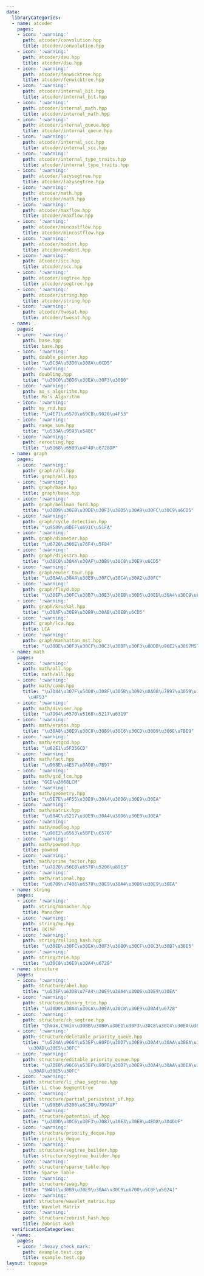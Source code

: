 ```yaml
---
data:
  libraryCategories:
  - name: atcoder
    pages:
    - icon: ':warning:'
      path: atcoder/convolution.hpp
      title: atcoder/convolution.hpp
    - icon: ':warning:'
      path: atcoder/dsu.hpp
      title: atcoder/dsu.hpp
    - icon: ':warning:'
      path: atcoder/fenwicktree.hpp
      title: atcoder/fenwicktree.hpp
    - icon: ':warning:'
      path: atcoder/internal_bit.hpp
      title: atcoder/internal_bit.hpp
    - icon: ':warning:'
      path: atcoder/internal_math.hpp
      title: atcoder/internal_math.hpp
    - icon: ':warning:'
      path: atcoder/internal_queue.hpp
      title: atcoder/internal_queue.hpp
    - icon: ':warning:'
      path: atcoder/internal_scc.hpp
      title: atcoder/internal_scc.hpp
    - icon: ':warning:'
      path: atcoder/internal_type_traits.hpp
      title: atcoder/internal_type_traits.hpp
    - icon: ':warning:'
      path: atcoder/lazysegtree.hpp
      title: atcoder/lazysegtree.hpp
    - icon: ':warning:'
      path: atcoder/math.hpp
      title: atcoder/math.hpp
    - icon: ':warning:'
      path: atcoder/maxflow.hpp
      title: atcoder/maxflow.hpp
    - icon: ':warning:'
      path: atcoder/mincostflow.hpp
      title: atcoder/mincostflow.hpp
    - icon: ':warning:'
      path: atcoder/modint.hpp
      title: atcoder/modint.hpp
    - icon: ':warning:'
      path: atcoder/scc.hpp
      title: atcoder/scc.hpp
    - icon: ':warning:'
      path: atcoder/segtree.hpp
      title: atcoder/segtree.hpp
    - icon: ':warning:'
      path: atcoder/string.hpp
      title: atcoder/string.hpp
    - icon: ':warning:'
      path: atcoder/twosat.hpp
      title: atcoder/twosat.hpp
  - name: .
    pages:
    - icon: ':warning:'
      path: base.hpp
      title: base.hpp
    - icon: ':warning:'
      path: double_pointer.hpp
      title: "\u5C3A\u53D6\u308A\u6CD5"
    - icon: ':warning:'
      path: doubling.hpp
      title: "\u30C0\u30D6\u30EA\u30F3\u30B0"
    - icon: ':warning:'
      path: mo_s_algorithm.hpp
      title: Mo's Algorithm
    - icon: ':warning:'
      path: my_rnd.hpp
      title: "\u4E71\u6570\u69CB\u9020\u4F53"
    - icon: ':warning:'
      path: range_sum.hpp
      title: "\u533A\u9593\u548C"
    - icon: ':warning:'
      path: rerooting.hpp
      title: "\u5168\u65B9\u4F4D\u6728DP"
  - name: graph
    pages:
    - icon: ':warning:'
      path: graph/all.hpp
      title: graph/all.hpp
    - icon: ':warning:'
      path: graph/base.hpp
      title: graph/base.hpp
    - icon: ':warning:'
      path: graph/bellman_ford.hpp
      title: "\u30D9\u30EB\u30DE\u30F3\u30D5\u30A9\u30FC\u30C9\u6CD5"
    - icon: ':warning:'
      path: graph/cycle_detection.hpp
      title: "\u9589\u8DEF\u691C\u51FA"
    - icon: ':warning:'
      path: graph/diameter.hpp
      title: "\u6728\u306E\u76F4\u5F84"
    - icon: ':warning:'
      path: graph/dijkstra.hpp
      title: "\u30C0\u30A4\u30AF\u30B9\u30C8\u30E9\u6CD5"
    - icon: ':warning:'
      path: graph/euler_tour.hpp
      title: "\u30AA\u30A4\u30E9\u30FC\u30C4\u30A2\u30FC"
    - icon: ':warning:'
      path: graph/floyd.hpp
      title: "\u30EF\u30FC\u30B7\u30E3\u30EB\u30D5\u30ED\u30A4\u30C9\u6CD5"
    - icon: ':warning:'
      path: graph/kruskal.hpp
      title: "\u30AF\u30E9\u30B9\u30AB\u30EB\u6CD5"
    - icon: ':warning:'
      path: graph/lca.hpp
      title: LCA
    - icon: ':warning:'
      path: graph/manhattan_mst.hpp
      title: "\u30DE\u30F3\u30CF\u30C3\u30BF\u30F3\u8DDD\u96E2\u3067MST"
  - name: math
    pages:
    - icon: ':warning:'
      path: math/all.hpp
      title: math/all.hpp
    - icon: ':warning:'
      path: math/comb.hpp
      title: "\u7D44\u307F\u5408\u308F\u305B\u3092\u8A08\u7B97\u3059\u308B\u69CB\u9020\
        \u4F53"
    - icon: ':warning:'
      path: math/diviser.hpp
      title: "\u7D04\u6570\u5168\u5217\u6319"
    - icon: ':warning:'
      path: math/eratos.hpp
      title: "\u30A8\u30E9\u30C8\u30B9\u30C6\u30CD\u30B9\u306E\u7BE9"
    - icon: ':warning:'
      path: math/extgcd.hpp
      title: "\u62E1\u5F35GCD"
    - icon: ':warning:'
      path: math/fact.hpp
      title: "\u968E\u4E57\u8A08\u7B97"
    - icon: ':warning:'
      path: math/gcd_lcm.hpp
      title: "GCD\u3068LCM"
    - icon: ':warning:'
      path: math/geometry.hpp
      title: "\u5E7E\u4F55\u30E9\u30A4\u30D6\u30E9\u30EA"
    - icon: ':warning:'
      path: math/matrix.hpp
      title: "\u884C\u5217\u30E9\u30A4\u30D6\u30E9\u30EA"
    - icon: ':warning:'
      path: math/modlog.hpp
      title: "\u96E2\u6563\u5BFE\u6570"
    - icon: ':warning:'
      path: math/powmod.hpp
      title: powmod
    - icon: ':warning:'
      path: math/prime_factor.hpp
      title: "\u7D20\u56E0\u6570\u5206\u89E3"
    - icon: ':warning:'
      path: math/rational.hpp
      title: "\u6709\u7406\u6570\u30E9\u30A4\u30D6\u30E9\u30EA"
  - name: string
    pages:
    - icon: ':warning:'
      path: string/manacher.hpp
      title: Manacher
    - icon: ':warning:'
      path: string/mp.hpp
      title: (K)MP
    - icon: ':warning:'
      path: string/rolling_hash.hpp
      title: "\u30ED\u30FC\u30EA\u30F3\u30B0\u30CF\u30C3\u30B7\u30E5"
    - icon: ':warning:'
      path: string/trie.hpp
      title: "\u30C8\u30E9\u30A4\u6728"
  - name: structure
    pages:
    - icon: ':warning:'
      path: structure/abel.hpp
      title: "\u53EF\u63DB\u7FA4\u30E9\u30A4\u30D6\u30E9\u30EA"
    - icon: ':warning:'
      path: structure/binary_trie.hpp
      title: "\u30D0\u30A4\u30CA\u30EA\u30C8\u30E9\u30A4\u6728"
    - icon: ':warning:'
      path: structure/ch_segtree.hpp
      title: "Chmax,Chmin\u30BB\u30B0\u30E1\u30F3\u30C8\u30C4\u30EA\u30FC"
    - icon: ':warning:'
      path: structure/deletable_priority_queue.hpp
      title: "\u524A\u9664\u53EF\u80FD\u30D7\u30E9\u30A4\u30AA\u30EA\u30C6\u30A3\u30FC\
        \u30AD\u30E5\u30FC"
    - icon: ':warning:'
      path: structure/editable_priority_queue.hpp
      title: "\u7DE8\u96C6\u53EF\u80FD\u30D7\u30E9\u30A4\u30AA\u30EA\u30C6\u30A3\u30FC\
        \u30AD\u30E5\u30FC"
    - icon: ':warning:'
      path: structure/li_chao_segtree.hpp
      title: Li Chao Segmenttree
    - icon: ':warning:'
      path: structure/partial_persistent_uf.hpp
      title: "\u90E8\u5206\u6C38\u7D9AUF"
    - icon: ':warning:'
      path: structure/potential_uf.hpp
      title: "\u30DD\u30C6\u30F3\u30B7\u30E3\u30EB\u4ED8\u304DUF"
    - icon: ':warning:'
      path: structure/priority_deque.hpp
      title: priority_deque
    - icon: ':warning:'
      path: structure/segtree_builder.hpp
      title: structure/segtree_builder.hpp
    - icon: ':warning:'
      path: structure/sparse_table.hpp
      title: Sparse Table
    - icon: ':warning:'
      path: structure/swag.hpp
      title: "SWAG(\u30B9\u30E9\u30A4\u30C9\u6700\u5C0F\u5024)"
    - icon: ':warning:'
      path: structure/wavelet_matrix.hpp
      title: Wavelet Matrix
    - icon: ':warning:'
      path: structure/zobrist_hash.hpp
      title: Zobrist Hash
  verificationCategories:
  - name: .
    pages:
    - icon: ':heavy_check_mark:'
      path: example.test.cpp
      title: example.test.cpp
layout: toppage
---
```

